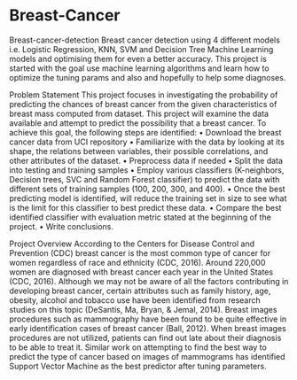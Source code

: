# Breast-Cancer
Breast-cancer-detection
Breast cancer detection using 4 different models i.e. Logistic Regression, KNN, SVM and Decision Tree Machine Learning models and optimising them for even a better accuracy. This project is started with the goal use machine learning algorithms and learn how to optimize the tuning params and also and hopefully to help some diagnoses.

Problem Statement
This project focuses in investigating the probability of predicting the chances of breast cancer from the given characteristics of breast mass computed from dataset. This project will examine the data available and attempt to predict the possibility that a breast cancer. To achieve this goal, the following steps are identified: • Download the breast cancer data from UCI repository • Familiarize with the data by looking at its shape, the relations between variables, their possible correlations, and other attributes of the dataset. • Preprocess data if needed • Split the data into testing and training samples • Employ various classifiers (K-neighbors, Decision trees, SVC and Random Forest classifier) to predict the data with different sets of training samples (100, 200, 300, and 400). • Once the best predicting model is identified, will reduce the training set in size to see what is the limit for this classifier to best predict these data. • Compare the best identified classifier with evaluation metric stated at the beginning of the project. • Write conclusions.

Project Overview
According to the Centers for Disease Control and Prevention (CDC) breast cancer is the most common type of cancer for women regardless of race and ethnicity (CDC, 2016). Around 220,000 women are diagnosed with breast cancer each year in the United States (CDC, 2016). Although we may not be aware of all the factors contributing in developing breast cancer, certain attributes such as family history, age, obesity, alcohol and tobacco use have been identified from research studies on this topic (DeSantis, Ma, Bryan, & Jemal, 2014). Breast images procedures such as mammography have been found to be quite effective in early identification cases of breast cancer (Ball, 2012). When breast images procedures are not utilized, patients can find out late about their diagnosis to be able to treat it. Similar work on attempting to find the best way to predict the type of cancer based on images of mammograms has identified Support Vector Machine as the best predictor after tuning parameters.
